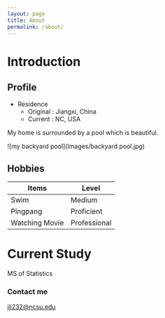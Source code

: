```yaml
---
layout: page
title: About
permalink: /about/
---
```


# Introduction
## Profile
* Residence  
  + Original : Jiangxi, China
  + Current  : NC, USA  
 
 My home is surrounded by a pool which is beautiful.  
 
 ![my backyard pool](Images/backyard pool.jpg)
 
## Hobbies
Items             | Level
----------------- | -----------------
Swim              | Medium
Pingpang          | Proficient
Watching Movie    | Professional

# Current Study
  MS of Statistics



### Contact me

[jli232@ncsu.edu](mailto:jli232@ncsu.edu)
